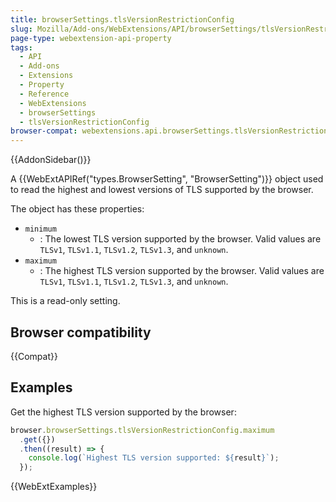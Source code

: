 ```yaml
---
title: browserSettings.tlsVersionRestrictionConfig
slug: Mozilla/Add-ons/WebExtensions/API/browserSettings/tlsVersionRestrictionConfig
page-type: webextension-api-property
tags:
  - API
  - Add-ons
  - Extensions
  - Property
  - Reference
  - WebExtensions
  - browserSettings
  - tlsVersionRestrictionConfig
browser-compat: webextensions.api.browserSettings.tlsVersionRestrictionConfig
---
```


{{AddonSidebar()}}

A {{WebExtAPIRef("types.BrowserSetting", "BrowserSetting")}} object used to read the highest and lowest versions of TLS supported by the browser.

The object has these properties:

- `minimum`
  - : The lowest TLS version supported by the browser. Valid values are `TLSv1`, `TLSv1.1`, `TLSv1.2`, `TLSv1.3`, and `unknown`.
- `maximum`
  - : The highest TLS version supported by the browser. Valid values are `TLSv1`, `TLSv1.1`, `TLSv1.2`, `TLSv1.3`, and `unknown`.

This is a read-only setting.

## Browser compatibility

{{Compat}}

## Examples

Get the highest TLS version supported by the browser:

```js
browser.browserSettings.tlsVersionRestrictionConfig.maximum
  .get({})
  .then((result) => {
    console.log(`Highest TLS version supported: ${result}`);
  });
```

{{WebExtExamples}}
